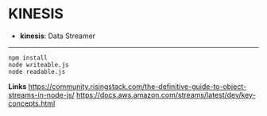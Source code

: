 # KINESIS

- **kinesis**: Data Streamer

---
```
npm install
node writeable.js
node readable.js
```

**Links**
https://community.risingstack.com/the-definitive-guide-to-object-streams-in-node-js/
https://docs.aws.amazon.com/streams/latest/dev/key-concepts.html
